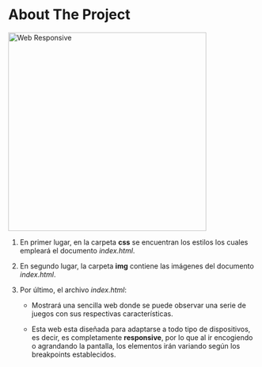 # About The Project

<a href="https://almendrohub.github.io/WebResponsive/" target="_blank">
 <img src="https://i.imgur.com/yUbBB3p.png" width="400" alt="Web Responsive">          
</a>

1. En primer lugar, en la carpeta **css** se encuentran los estilos los cuales empleará el documento *index.html*.
 
2. En segundo lugar, la carpeta **img** contiene las imágenes del documento *index.html*.

3. Por último, el archivo *index.html*:

    - Mostrará una sencilla web donde se puede observar una serie de juegos con sus respectivas características.
    
    - Esta web esta diseñada para adaptarse a todo tipo de dispositivos, es decir, es completamente **responsive**, 
      por lo que al ir encogiendo o agrandando la pantalla, los elementos irán variando según los breakpoints
      establecidos.
